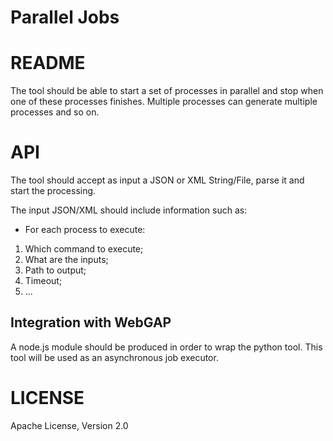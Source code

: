# Parallel Jobs

# README

The tool should be able to start a set of processes in parallel and stop when one of these processes finishes.
Multiple processes can generate multiple processes and so on.

# API

The tool should accept as input a JSON or XML String/File, parse it and start the processing.

The input JSON/XML should include information such as:

* For each process to execute:
 1. Which command to execute;
 2. What are the inputs;
 3. Path to output;
 4. Timeout;
 5. ...

## Integration with WebGAP

A node.js module should be produced in order to wrap the python tool. This tool will be used as an asynchronous job executor.

# LICENSE

Apache License, Version 2.0
